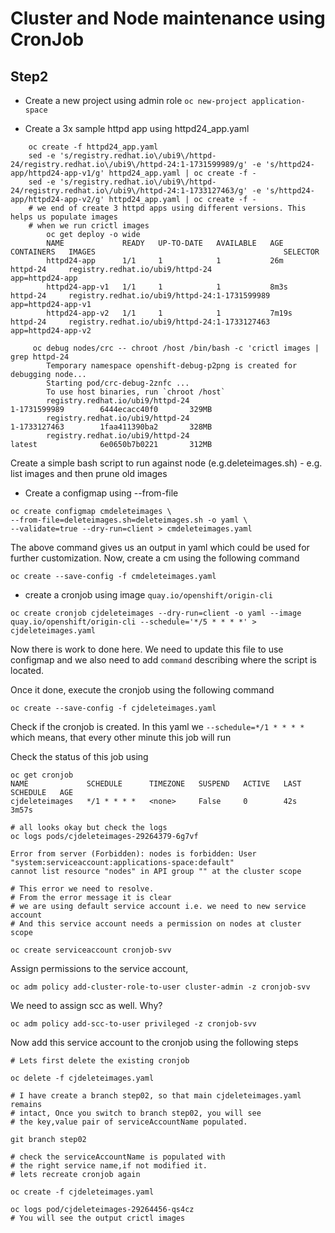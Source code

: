 # Cluster and Node maintenance using CronJob

## Step2

- Create a new project using admin role
`oc new-project application-space`

- Create a 3x sample httpd app using httpd24_app.yaml

```shell
    oc create -f httpd24_app.yaml
    sed -e 's/registry.redhat.io\/ubi9\/httpd-24/registry.redhat.io\/ubi9\/httpd-24:1-1731599989/g' -e 's/httpd24-app/httpd24-app-v1/g' httpd24_app.yaml | oc create -f - 
    sed -e 's/registry.redhat.io\/ubi9\/httpd-24/registry.redhat.io\/ubi9\/httpd-24:1-1733127463/g' -e 's/httpd24-app/httpd24-app-v2/g' httpd24_app.yaml | oc create -f -
    # we end of create 3 httpd apps using different versions. This helps us populate images
    # when we run crictl images
        oc get deploy -o wide
        NAME             READY   UP-TO-DATE   AVAILABLE   AGE     CONTAINERS   IMAGES                                          SELECTOR
        httpd24-app      1/1     1            1           26m     httpd-24     registry.redhat.io/ubi9/httpd-24                app=httpd24-app
        httpd24-app-v1   1/1     1            1           8m3s    httpd-24     registry.redhat.io/ubi9/httpd-24:1-1731599989   app=httpd24-app-v1
        httpd24-app-v2   1/1     1            1           7m19s   httpd-24     registry.redhat.io/ubi9/httpd-24:1-1733127463   app=httpd24-app-v2

     oc debug nodes/crc -- chroot /host /bin/bash -c 'crictl images | grep httpd-24
        Temporary namespace openshift-debug-p2png is created for debugging node...
        Starting pod/crc-debug-2znfc ...
        To use host binaries, run `chroot /host`
        registry.redhat.io/ubi9/httpd-24                                               1-1731599989        6444ecacc40f0       329MB
        registry.redhat.io/ubi9/httpd-24                                               1-1733127463        1faa411390ba2       328MB
        registry.redhat.io/ubi9/httpd-24                                               latest              6e0650b7b0221       312MB
```

Create a simple bash script to run against node (e.g.deleteimages.sh)
    - e.g. list images and then prune old images
- Create a configmap using --from-file

```shell
oc create configmap cmdeleteimages \
--from-file=deleteimages.sh=deleteimages.sh -o yaml \
--validate=true --dry-run=client > cmdeleteimages.yaml
```

The above command gives us an output in yaml which could be used for 
further customization. Now, create a cm using the following command

`oc create --save-config -f cmdeleteimages.yaml`

- create a cronjob using image `quay.io/openshift/origin-cli`

`oc create cronjob cjdeleteimages --dry-run=client -o yaml --image quay.io/openshift/origin-cli --schedule='*/5 * * * *' > cjdeleteimages.yaml`

Now there is work to done here. We need to update this file to use configmap
and we also need to add `command` describing where
the script is located.

Once it done, execute the cronjob using the following command

`oc create --save-config -f cjdeleteimages.yaml`

Check if the cronjob is created. In this yaml we `--schedule=*/1 * * * *` which
means, that every other minute this job will run

Check the status of this job using

```shell
oc get cronjob
NAME             SCHEDULE      TIMEZONE   SUSPEND   ACTIVE   LAST SCHEDULE   AGE
cjdeleteimages   */1 * * * *   <none>     False     0        42s             3m57s

# all looks okay but check the logs
oc logs pods/cjdeleteimages-29264379-6g7vf

Error from server (Forbidden): nodes is forbidden: User "system:serviceaccount:applications-space:default" 
cannot list resource "nodes" in API group "" at the cluster scope

# This error we need to resolve.
# From the error message it is clear
# we are using default service account i.e. we need to new service account
# And this service account needs a permission on nodes at cluster scope
```

`oc create serviceaccount cronjob-svv`

Assign permissions to the service account,

`oc adm policy add-cluster-role-to-user cluster-admin -z cronjob-svv`

We need to assign scc as well. Why?

`oc adm policy add-scc-to-user privileged -z cronjob-svv` 

Now add this service account to the cronjob using the following steps
```shell
# Lets first delete the existing cronjob

oc delete -f cjdeleteimages.yaml

# I have create a branch step02, so that main cjdeleteimages.yaml remains
# intact, Once you switch to branch step02, you will see
# the key,value pair of serviceAccountName populated.

git branch step02

# check the serviceAccountName is populated with
# the right service name,if not modified it.
# lets recreate cronjob again

oc create -f cjdeleteimages.yaml

oc logs pod/cjdeleteimages-29264456-qs4cz
# You will see the output crictl images

```


